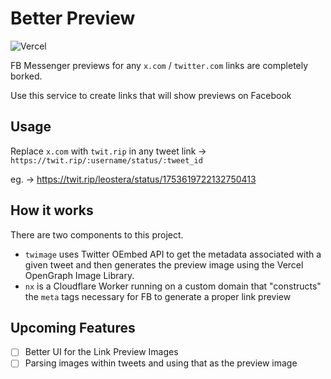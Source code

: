 # Better Preview

![Vercel](https://vercelbadge.vercel.app/api/itsrainingmani/better-preview?style=for-the-badge)

FB Messenger previews for any `x.com` / `twitter.com` links are completely borked.

Use this service to create links that will show previews on Facebook

## Usage

Replace `x.com` with `twit.rip` in any tweet link -> `https://twit.rip/:username/status/:tweet_id`

eg. -> <https://twit.rip/leostera/status/1753619722132750413>

## How it works

There are two components to this project.

- `twimage` uses Twitter OEmbed API to get the metadata associated with a given tweet and then generates the preview image using the Vercel OpenGraph Image Library.
- `nx` is a Cloudflare Worker running on a custom domain that "constructs" the `meta` tags necessary for FB to generate a proper link preview

## Upcoming Features

- [ ] Better UI for the Link Preview Images
- [ ] Parsing images within tweets and using that as the preview image
